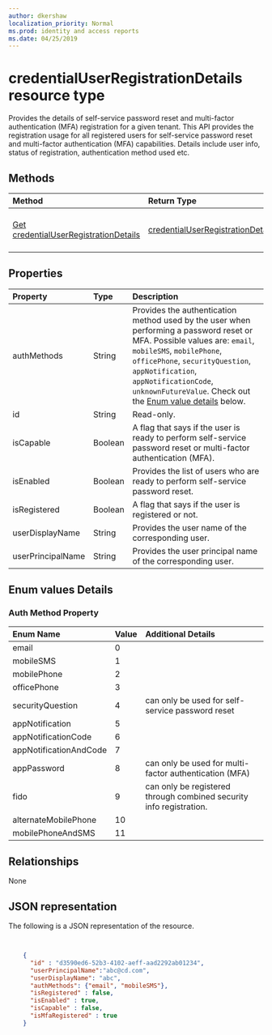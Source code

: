 ```yaml
---
author: dkershaw
localization_priority: Normal
ms.prod: identity and access reports
ms.date: 04/25/2019
---
```


# credentialUserRegistrationDetails resource type

Provides the details of self-service password reset and multi-factor authentication (MFA) registration for a given tenant. This API provides the registration usage for all registered users for self-service password reset and multi-factor authentication (MFA) capabilities. Details include user info, status of registration, authentication method used etc.

## Methods

| Method       | Return Type | Description |
|:-------------|:------------|:------------|
| [Get credentialUserRegistrationDetails](../api/credentialuserregistrationdetails_get.md) | [credentialUserRegistrationDetails](credentialuserregistrationdetails.md) | Read properties and relationships of credentialUserRegistrationDetails object. |

## Properties
| Property     | Type        | Description |
|:-------------|:------------|:------------|
|authMethods|String|Provides the authentication method used by the user when performing a password reset or MFA. Possible values are: `email`, `mobileSMS`, `mobilePhone`, `officePhone`, `securityQuestion`, `appNotification`, `appNotificationCode`, `unknownFutureValue`. Check out the [Enum value details](#Enum-values-Details) below.|
|id|String| Read-only.|Unique Id for the activity
|isCapable|Boolean|A flag that says if the user is ready to perform self-service password reset or multi-factor authentication (MFA).|
|isEnabled|Boolean|Provides the list of users who are ready to perform self-service password reset.|
|isRegistered|Boolean|A flag that says if the user is registered or not.|
|userDisplayName|String| Provides the user name of the corresponding user.|
|userPrincipalName|String|Provides the user principal name of the corresponding user.|

## Enum values Details
### Auth Method Property
| Enum Name | Value | Additional Details
| :---------|:-------|:----------
email|0| 
mobileSMS|1|
mobilePhone|2|
officePhone|3|
securityQuestion|4|can only be used for self-service password reset|
appNotification|5|
appNotificationCode|6|
appNotificationAndCode|7|
appPassword|8|can only be used for multi-factor authentication (MFA)|
fido|9|can only be registered through combined security info registration.|
alternateMobilePhone|10|
mobilePhoneAndSMS|11|

## Relationships

None


## JSON representation

The following is a JSON representation of the resource.

<!-- {
  "blockType": "resource",
  "optionalProperties": [

  ],
  "@odata.type": "microsoft.graph.credentialUserRegistrationDetails"
}-->

```json

 
    {
      "id" : "d3590ed6-52b3-4102-aeff-aad2292ab01234",
      "userPrincipalName":"abc@cd.com",
      "userDisplayName": "abc",
      "authMethods": {"email", "mobileSMS"},
      "isRegistered" : false,
      "isEnabled" : true,
      "isCapable" : false,
      "isMfaRegistered" : true
    }
```

<!-- uuid: 8fcb5dbc-d5aa-4681-8e31-b001d5168d79
2015-10-25 14:57:30 UTC -->
<!-- {
  "type": "#page.annotation",
  "description": "credentialUserRegistrationDetails resource",
  "keywords": "",
  "section": "documentation",
  "tocPath": ""
}-->
